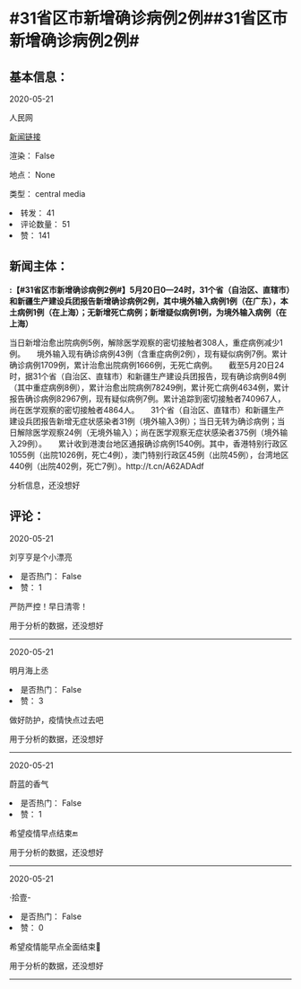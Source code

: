 <html>
 <body>
  <h1 id="title">
   #31省区市新增确诊病例2例##31省区市新增确诊病例2例#
  </h1>
  <div id="basic_info">
   <h2 id="default h2">
    基本信息：
   </h2>
   <p id="time">
    2020-05-21
   </p>
   <p id="author">
    人民网
   </p>
   <p id="src">
    <a href="https://weibo.cn/comment/J2Us0xoBS">
     新闻链接
    </a>
   </p>
   <p id="is_rendered">
    渲染： False
   </p>
   <p id="location">
    地点： None
   </p>
   <p id="news_type">
    类型： central media
   </p>
  </div>
  <div id="attrs">
   <li id_no="repost">
    转发： 41
   </li>
   <li id_no="comment_number">
    评论数量： 51
   </li>
   <li id_no="attitude">
    赞： 141
   </li>
  </div>
  <div id="article">
   <h2 id="default h2">
    新闻主体：
   </h2>
   <p id="lead">
    <strong>
     :【#31省区市新增确诊病例2例#】5月20日0—24时，31个省（自治区、直辖市）和新疆生产建设兵团报告新增确诊病例2例，其中境外输入病例1例（在广东），本土病例1例（在上海）；无新增死亡病例；新增疑似病例1例，为境外输入病例（在上海）
    </strong>
   </p>
   <div id="main_text">
    <p id="paragraph_1">
     当日新增治愈出院病例5例，解除医学观察的密切接触者308人，重症病例减少1例。　　境外输入现有确诊病例43例（含重症病例2例），现有疑似病例7例。累计确诊病例1709例，累计治愈出院病例1666例，无死亡病例。　　截至5月20日24时，据31个省（自治区、直辖市）和新疆生产建设兵团报告，现有确诊病例84例（其中重症病例8例），累计治愈出院病例78249例，累计死亡病例4634例，累计报告确诊病例82967例，现有疑似病例7例。累计追踪到密切接触者740967人，尚在医学观察的密切接触者4864人。　　31个省（自治区、直辖市）和新疆生产建设兵团报告新增无症状感染者31例（境外输入3例）；当日无转为确诊病例；当日解除医学观察24例（无境外输入）；尚在医学观察无症状感染者375例（境外输入29例）。　　累计收到港澳台地区通报确诊病例1540例。其中，香港特别行政区1055例（出院1026例，死亡4例），澳门特别行政区45例（出院45例），台湾地区440例（出院402例，死亡7例）。http://t.cn/A62ADAdf
    </p>
   </div>
  </div>
  <div id="analyse_info">
   分析信息，还没想好
  </div>
  <div id="comments">
   <h2 id="default h2">
    评论：
   </h2>
   <div id="comments_block">
    <p id="comment_time">
     2020-05-21
    </p>
    <p id="comment_author">
     刘亨亨是个小漂亮
    </p>
    <div id="comment_attrs">
     <li id_no="is_hot">
      是否热门： False
     </li>
     <li id_no="attitude">
      赞： 1
     </li>
    </div>
    <p id="comment_content">
     严防严控！早日清零！
    </p>
    <div id="comment_analyse_info">
     用于分析的数据，还没想好
    </div>
   </div>
   <hr/>
   <div id="comments_block">
    <p id="comment_time">
     2020-05-21
    </p>
    <p id="comment_author">
     明月海上丞
    </p>
    <div id="comment_attrs">
     <li id_no="is_hot">
      是否热门： False
     </li>
     <li id_no="attitude">
      赞： 3
     </li>
    </div>
    <p id="comment_content">
     做好防护，疫情快点过去吧
    </p>
    <div id="comment_analyse_info">
     用于分析的数据，还没想好
    </div>
   </div>
   <hr/>
   <div id="comments_block">
    <p id="comment_time">
     2020-05-21
    </p>
    <p id="comment_author">
     蔚蓝的香气
    </p>
    <div id="comment_attrs">
     <li id_no="is_hot">
      是否热门： False
     </li>
     <li id_no="attitude">
      赞： 1
     </li>
    </div>
    <p id="comment_content">
     希望疫情早点结束🔚
    </p>
    <div id="comment_analyse_info">
     用于分析的数据，还没想好
    </div>
   </div>
   <hr/>
   <div id="comments_block">
    <p id="comment_time">
     2020-05-21
    </p>
    <p id="comment_author">
     ·拾壹-
    </p>
    <div id="comment_attrs">
     <li id_no="is_hot">
      是否热门： False
     </li>
     <li id_no="attitude">
      赞： 0
     </li>
    </div>
    <p id="comment_content">
     希望疫情能早点全面结束🙏
    </p>
    <div id="comment_analyse_info">
     用于分析的数据，还没想好
    </div>
   </div>
   <hr/>
  </div>
 </body>
</html>